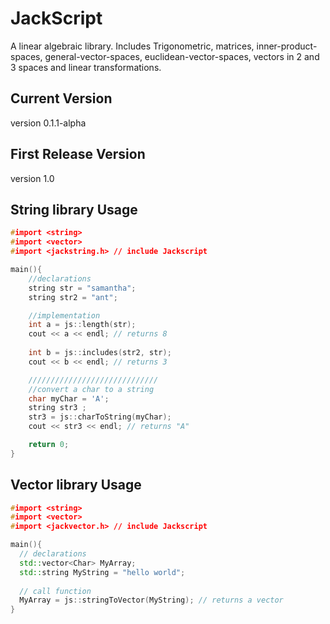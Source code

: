 # JackScript
A linear algebraic library. Includes Trigonometric, matrices, inner-product-spaces, general-vector-spaces, euclidean-vector-spaces, vectors in 2 and 3 spaces and linear transformations.  

## Current Version 
version 0.1.1-alpha

## First Release Version
version 1.0

## String library Usage
```c++
#import <string>
#import <vector>
#import <jackstring.h> // include Jackscript

main(){
  	//declarations
  	string str = "samantha";
	string str2 = "ant";

	//implementation
	int a = js::length(str);
	cout << a << endl; // returns 8
	
	int b = js::includes(str2, str);
	cout << b << endl; // returns 3

	/////////////////////////////
	//convert a char to a string
	char myChar = 'A';
	string str3 ;   
	str3 = js::charToString(myChar); 
	cout << str3 << endl; // returns "A"

	return 0;
}
```


## Vector library Usage
```c++
#import <string>
#import <vector>
#import <jackvector.h> // include Jackscript

main(){
  // declarations
  std::vector<Char> MyArray;
  std::string MyString = "hello world";
  
  // call function
  MyArray = js::stringToVector(MyString); // returns a vector  
}
```
